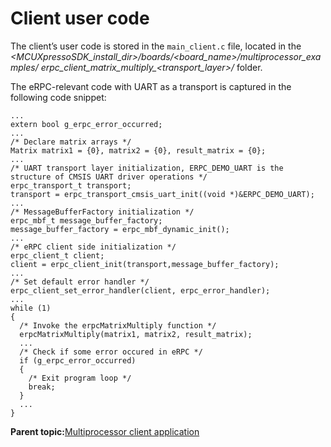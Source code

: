 # Client user code

The client’s user code is stored in the `main_client.c` file, located in the *<MCUXpressoSDK\_install\_dir\>/boards/<board\_name\>/multiprocessor\_examples/ erpc\_client\_matrix\_multiply\_<transport\_layer\>/* folder.

The eRPC-relevant code with UART as a transport is captured in the following code snippet:

```
...
extern bool g_erpc_error_occurred;
...
/* Declare matrix arrays */
Matrix matrix1 = {0}, matrix2 = {0}, result_matrix = {0};
...
/* UART transport layer initialization, ERPC_DEMO_UART is the structure of CMSIS UART driver operations */
erpc_transport_t transport;
transport = erpc_transport_cmsis_uart_init((void *)&ERPC_DEMO_UART);
...
/* MessageBufferFactory initialization */
erpc_mbf_t message_buffer_factory;
message_buffer_factory = erpc_mbf_dynamic_init();
...
/* eRPC client side initialization */
erpc_client_t client;
client = erpc_client_init(transport,message_buffer_factory);
...
/* Set default error handler */
erpc_client_set_error_handler(client, erpc_error_handler);
...
while (1)
{
  /* Invoke the erpcMatrixMultiply function */
  erpcMatrixMultiply(matrix1, matrix2, result_matrix);
  ...
  /* Check if some error occured in eRPC */
  if (g_erpc_error_occurred)
  {
    /* Exit program loop */
    break;
  }
  ...
}
```

**Parent topic:**[Multiprocessor client application](../topics/multiprocessor_client_application.md)

